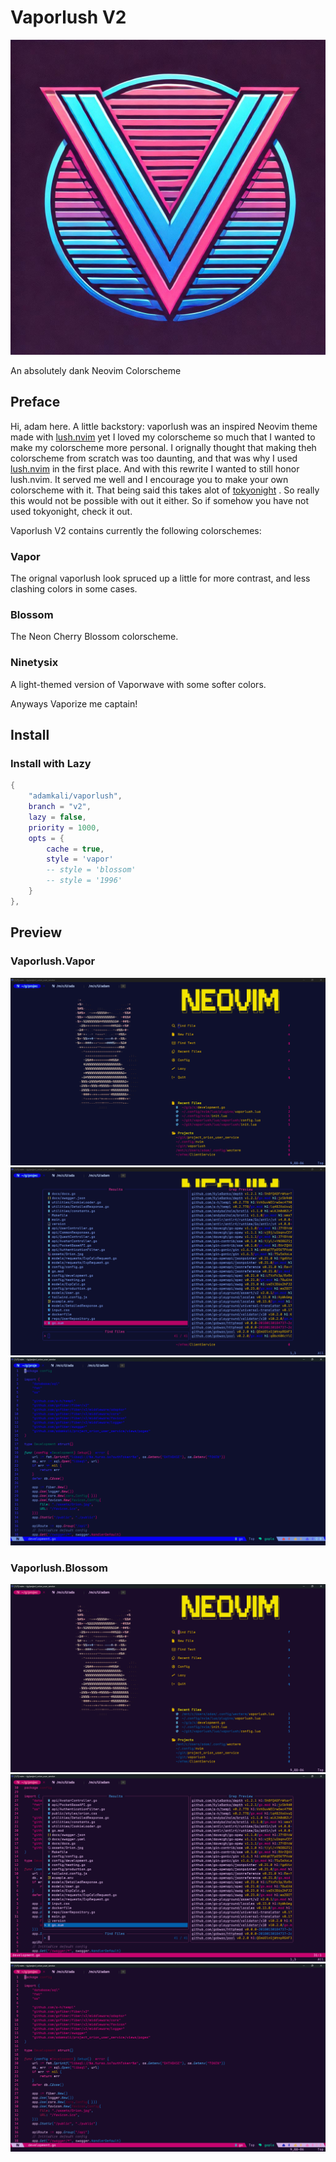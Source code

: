 # Vaporlush V2

![vaporlush](./imgs/vaporlush.png)

An absolutely dank Neovim Colorscheme

## Preface 

Hi, adam here. A little backstory: vaporlush was an inspired Neovim theme made with [lush.nvim](https://github.com/rktjmp/lush.nvim) yet I loved my colorscheme so much that I wanted to make my colorscheme more personal. I orignally thought that making theh colorscheme from scratch was too daunting, and that was why I used [lush.nvim](https://github.com/rktjmp/lush.nvim) in the first place. And with this rewrite I wanted to still honor lush.nvim. It served me well and I encourage you to make your own colorscheme with it. That being said this takes alot of [tokyonight](https://github.com/folke/tokyonight.nvim) . So really this would not be possible with out it either. So if somehow you have not used tokyonight, check it out. 

Vaporlush V2 contains currently the following colorschemes: 

### Vapor 
The orignal vaporlush look spruced up a little for more contrast, and less clashing colors in some cases.

### Blossom
The Neon Cherry Blossom colorscheme.

### Ninetysix 
A light-themed version of Vaporwave with some softer colors.

Anyways Vaporize me captain!

## Install


### Install with Lazy
```lua
{
    "adamkali/vaporlush",
    branch = "v2",
    lazy = false,
    priority = 1000,
    opts = {
        cache = true,
        style = 'vapor'
        -- style = 'blossom'
        -- style = '1996'
    }
},
```

## Preview

### Vaporlush.Vapor 

![Vapor.Dashboard](./imgs/Vapor-Dashboard.png)
![Vapor.Telescope](./imgs/Vapor-Telescope.png)  
![Vapor.Golang](./imgs/Vapor-Golang.png)  


### Vaporlush.Blossom

![Blossom.Dashboard](./imgs/Blossom-Dashboard.png)
![Blossom.Telescope](./imgs/Blossom-Telescope.png)  
![Blossom.Golang](./imgs/Blossom-Golang.png)  


